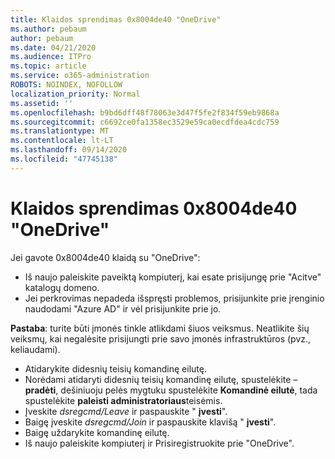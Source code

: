 ```yaml
---
title: Klaidos sprendimas 0x8004de40 "OneDrive"
ms.author: pebaum
author: pebaum
ms.date: 04/21/2020
ms.audience: ITPro
ms.topic: article
ms.service: o365-administration
ROBOTS: NOINDEX, NOFOLLOW
localization_priority: Normal
ms.assetid: ''
ms.openlocfilehash: b9bd6dff48f78063e3d47f5fe2f834f59eb9868a
ms.sourcegitcommit: c6692ce0fa1358ec3529e59ca0ecdfdea4cdc759
ms.translationtype: MT
ms.contentlocale: lt-LT
ms.lasthandoff: 09/14/2020
ms.locfileid: "47745138"
---
```

# <a name="fix-0x8004de40-error-in-onedrive"></a>Klaidos sprendimas 0x8004de40 "OneDrive"

Jei gavote 0x8004de40 klaidą su "OneDrive":

- Iš naujo paleiskite paveiktą kompiuterį, kai esate prisijungę prie "Acitve" katalogų domeno.
- Jei perkrovimas nepadeda išspręsti problemos, prisijunkite prie įrenginio naudodami "Azure AD" ir vėl prisijunkite prie jo. 

**Pastaba**: turite būti įmonės tinkle atlikdami šiuos veiksmus. Neatlikite šių veiksmų, kai negalėsite prisijungti prie savo įmonės infrastruktūros (pvz., keliaudami). 

- Atidarykite didesnių teisių komandinę eilutę. 
- Norėdami atidaryti didesnių teisių komandinę eilutę, spustelėkite – **pradėti**, dešiniuoju pelės mygtuku spustelėkite **Komandinė eilutė**, tada spustelėkite **paleisti administratoriaus**teisėmis.
- Įveskite *dsregcmd/Leave* ir paspauskite " **įvesti**".
- Baigę įveskite *dsregcmd/Join* ir paspauskite klavišą " **įvesti**".
- Baigę uždarykite komandinę eilutę.
- Iš naujo paleiskite kompiuterį ir Prisiregistruokite prie "OneDrive".